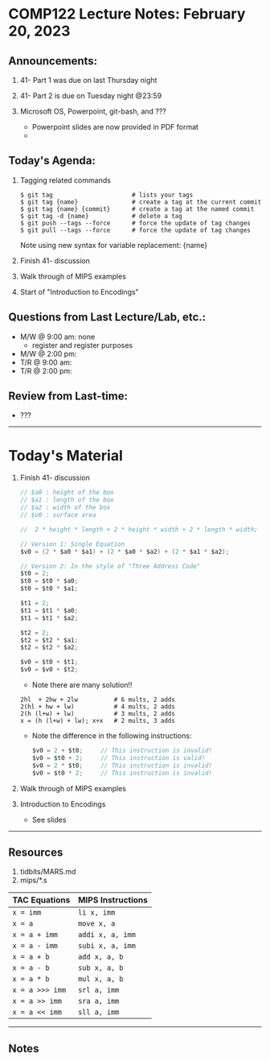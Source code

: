 # COMP122 Lecture Notes: February 20, 2023

## Announcements:
   1. 41- Part 1 was due on last Thursday night
   1. 41- Part 2 is due on Tuesday night @23:59

   1. Microsoft OS, Powerpoint, git-bash, and ???
      - Powerpoint slides are now provided in PDF format
      - 

## Today's Agenda:
   1. Tagging related commands
      ```
      $ git tag                      # lists your tags
      $ git tag {name}               # create a tag at the current commit
      $ git tag {name} {commit}      # create a tag at the named commit
      $ git tag -d {name}            # delete a tag
      $ git push --tags --force      # force the update of tag changes
      $ git pull --tags --force      # force the update of tag changes

      ```
      Note using new syntax for variable replacement: {name} 

   1. Finish 41- discussion
   1. Walk through of MIPS examples
   1. Start of "Introduction to Encodings"
     

## Questions from Last Lecture/Lab, etc.:
   * M/W @ 9:00 am: none
     - register and register purposes 
   * M/W @ 2:00 pm:
   * T/R @ 9:00 am: 
   * T/R @ 2:00 pm: 

## Review from Last-time:
   - ???

---
# Today's Material
  1. Finish 41- discussion
     ```java
     // $a0 : height of the box
     // $a1 : length of the box
     // $a2 : width of the box
     // $v0 : surface area

     //  2 * height * length + 2 * height * width + 2 * length * width;
     
     // Version 1: Single Equation    
     $v0 = (2 * $a0 * $a1) + (2 * $a0 * $a2) + (2 * $a1 * $a2); 
     
     // Version 2: In the style of "Three Address Code"
     $t0 = 2;
     $t0 = $t0 * $a0;
     $t0 = $t0 * $a1;
     
     $t1 = 2;
     $t1 = $t1 * $a0;
     $t1 = $t1 * $a2;
     
     $t2 = 2;
     $t2 = $t2 * $a1;
     $t2 = $t2 * $a2;
     
     $v0 = $t0 + $t1;
     $v0 = $v0 + $t2;
     ```
     
     - Note there are many solution!!
     ```
     2hl  + 2hw + 2lw          # 6 mults, 2 adds
     2(hl + hw + lw)           # 4 mults, 2 adds
     2(h (l+w) + lw)           # 3 mults, 2 adds
     x = (h (l+w) + lw); x+x   # 2 mults, 3 adds
     ```
     - Note the difference in the following instructions:
       ```java
       $v0 = 2 + $t0;     // This instruction is invalid!
       $v0 = $t0 + 2;     // This instruction is valid!
       $v0 = 2 * $t0;     // This instruction is invalid!
       $v0 = $t0 * 2;     // This instruction is invalid!
       ```

  1. Walk through of MIPS examples

  1. Introduction to Encodings
     - See slides

---
## Resources
  1. tidbits/MARS.md
  1. mips/\*.s

  | TAC Equations                 | MIPS Instructions         |
  |-------------------------------|---------------------------|
  | `x = imm`                     | `li x, imm`               |
  | `x = a`                       | `move x, a`               |
  | `x = a + imm `                | `addi x, a, imm`          |
  | `x = a - imm `                | `subi x, a, imm`          |
  | `x = a + b`                   | `add x, a, b`             |
  | `x = a - b`                   | `sub x, a, b`             |
  | `x = a * b`                   | `mul x, a, b`             |
  | `x = a >>> imm`               | `srl a, imm`              |
  | `x = a >> imm`                | `sra a, imm`              |
  | `x = a << imm`                | `sll a, imm`              |
















---
## Notes
<!-- This section is for students to place their notes -->


